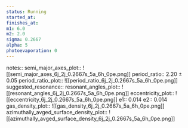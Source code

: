 ```yaml
---
status: Running
started_at:
finishes_at:
m1: 6.0
m2: 2.0
sigma: 0.2667
alpha: 5
photoevaporation: 0
---
```


notes::
semi_major_axes_plot:: ![[semi_major_axes_6j_2j_0.2667s_5a_6h_0pe.png]]
period_ratio:: 2.20 ± 0.05
period_ratio_plot:: ![[period_ratio_6j_2j_0.2667s_5a_6h_0pe.png]]
suggested_resonance:: 
resonant_angles_plot:: ![[resonant_angles_6j_2j_0.2667s_5a_6h_0pe.png]]
eccentricity_plot:: ![[eccentricity_6j_2j_0.2667s_5a_6h_0pe.png]]
e1:: 0.014
e2:: 0.014
gas_density_plot:: ![[gas_density_6j_2j_0.2667s_5a_6h_0pe.png]]
azimuthally_avged_surface_density_plot:: ![[azimuthally_avged_surface_density_6j_2j_0.2667s_5a_6h_0pe.png]]

